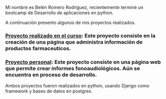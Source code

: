 Mi nombre es Belén Romero Rodríguez, recientemente terminé un bootcamp de Desarrollo de aplicaciones en python.

A continuación presento algunos de mis proyectos realizados. 

### [Proyecto realizado en el curso](https://github.com/belenromeror/Modulo-7): Este proyecto consiste en la creación de una página que administra información de productos farmaceuticos.
### [Proyecto personal](https://github.com/belenromeror/ProyectoTestFonoaudiologicos): Este proyecto consiste en una página web que permite crear informes fonoaudiológicos. Aún se encuentra en proceso de desarrollo.

Ambos proyectos fueron realizados en python, usando Django como framework y bases de datos en postgres.

